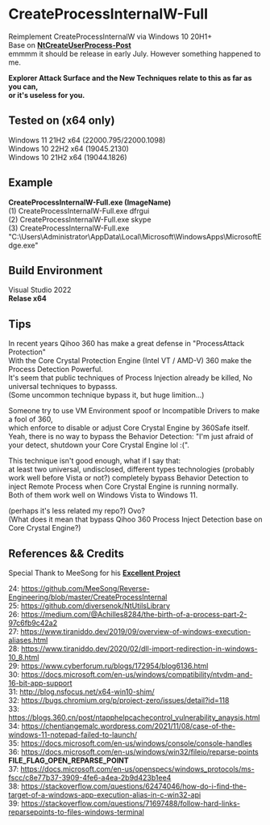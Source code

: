 # CreateProcessInternalW-Full  
Reimplement CreateProcessInternalW via Windows 10 20H1+  
Base on [__NtCreateUserProcess-Post__](https://github.com/je5442804/NtCreateUserProcess-Post)  
emmmm it should be release in early July. However something happened to me.  
  
__Explorer Attack Surface and the New Techniques relate to this as far as you can,__  
__or it's useless for you.__  

## Tested on (x64 only)  
Windows 11 21H2 x64 (22000.795/22000.1098)  
Windows 10 22H2 x64 (19045.2130)  
Windows 10 21H2 x64 (19044.1826)  

## Example
__CreateProcessInternalW-Full.exe  (ImageName)__  
(1) CreateProcessInternalW-Full.exe dfrgui  
(2) CreateProcessInternalW-Full.exe skype  
(3) CreateProcessInternalW-Full.exe "C:\Users\Administrator\AppData\Local\Microsoft\WindowsApps\MicrosoftEdge.exe"  

## Build Environment  
Visual Studio 2022  
__Relase x64__  

## Tips
In recent years Qihoo 360 has make a great defense in "ProcessAttack Protection"  
With the Core Crystal Protection Engine (Intel VT / AMD-V) 360 make the Process Detection Powerful.  
It's seem that public techniques of Process Injection already be killed, No universal techniques to bypasss.  
(Some uncommon technique bypass it, but huge limition...)  

Someone try to use VM Environment spoof or Incompatible Drivers to make a fool of 360,  
which enforce to disable or adjust Core Crystal Engine by 360Safe itself.  
Yeah, there is no way to bypass the Behavior Detection: "I'm just afraid of your detect, shutdown your Core Crystal Engine lol :(".  

This technique isn't good enough, what if I say that:  
at least two universal, undisclosed, different types technologies (probably work well before Vista or not?) completely bypass Behavior Detection to  
inject Remote Process when Core Crystal Engine is running normally.  
Both of them work well on Windows Vista to Windows 11.  
  
(perhaps it's less related my repo?)  Ovo?  
(What does it mean that bypass Qihoo 360 Process Inject Detection base on Core Crystal Engine?)  
  
## References && Credits  
Special Thank to MeeSong for his [__Excellent Project__](https://github.com/MeeSong/Reverse-Engineering/tree/master/CreateProcessInternal)  
  
24: https://github.com/MeeSong/Reverse-Engineering/blob/master/CreateProcessInternal  
25: https://github.com/diversenok/NtUtilsLibrary  
26: https://medium.com/@Achilles8284/the-birth-of-a-process-part-2-97c6fb9c42a2  
27: https://www.tiraniddo.dev/2019/09/overview-of-windows-execution-aliases.html  
28: https://www.tiraniddo.dev/2020/02/dll-import-redirection-in-windows-10_8.html  
29: https://www.cyberforum.ru/blogs/172954/blog6136.html  
30: https://docs.microsoft.com/en-us/windows/compatibility/ntvdm-and-16-bit-app-support  
31: http://blog.nsfocus.net/x64-win10-shim/  
32: https://bugs.chromium.org/p/project-zero/issues/detail?id=118  
33: https://blogs.360.cn/post/ntapphelpcachecontrol_vulnerability_anaysis.html  
34: https://chentiangemalc.wordpress.com/2021/11/08/case-of-the-windows-11-notepad-failed-to-launch/  
35: https://docs.microsoft.com/en-us/windows/console/console-handles  
36: https://docs.microsoft.com/en-us/windows/win32/fileio/reparse-points __FILE_FLAG_OPEN_REPARSE_POINT__  
37: https://docs.microsoft.com/en-us/openspecs/windows_protocols/ms-fscc/c8e77b37-3909-4fe6-a4ea-2b9d423b1ee4  
38: https://stackoverflow.com/questions/62474046/how-do-i-find-the-target-of-a-windows-app-execution-alias-in-c-win32-api  
39: https://stackoverflow.com/questions/71697488/follow-hard-links-reparsepoints-to-files-windows-terminal  
